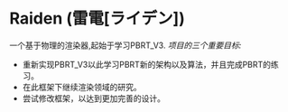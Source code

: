 # Raiden (雷電[ライデン])
一个基于物理的渲染器,起始于学习PBRT_V3.
*项目的三个重要目标:*
* 重新实现PBRT_V3以此学习PBRT新的架构以及算法，并且完成PBRT的练习。
* 在此框架下继续渲染领域的研究。
* 尝试修改框架，以达到更加完善的设计。


